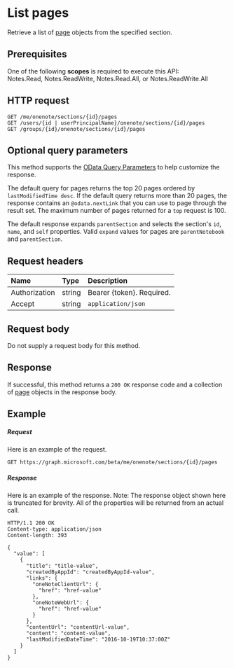 # List pages

Retrieve a list of [page](../resources/page.md) objects from the specified section.
## Prerequisites
One of the following **scopes** is required to execute this API:  
Notes.Read, Notes.ReadWrite, Notes.Read.All, or Notes.ReadWrite.All
## HTTP request
<!-- { "blockType": "ignored" } -->
```http
GET /me/onenote/sections/{id}/pages
GET /users/{id | userPrincipalName}/onenote/sections/{id}/pages
GET /groups/{id}/onenote/sections/{id}/pages
```
## Optional query parameters
This method supports the [OData Query Parameters](http://developer.microsoft.com/en-us/graph/docs/overview/query_parameters) to help customize the response.

The default query for pages returns the top 20 pages ordered by `lastModifiedTime desc`. If the default query returns more than 20 pages, the response contains an `@odata.nextLink` that you can use to page through the result set. The maximum number of pages returned for a `top` request is 100.

The default response expands `parentSection` and selects the section's `id`, `name`, and `self` properties. Valid `expand` values for pages are `parentNotebook` and `parentSection`.

## Request headers
| Name       | Type | Description|
|:-----------|:------|:----------|
| Authorization  | string  | Bearer {token}. Required. |
| Accept | string | `application/json` |

## Request body
Do not supply a request body for this method.
## Response
If successful, this method returns a `200 OK` response code and a collection of [page](../resources/page.md) objects in the response body.
## Example
##### Request
Here is an example of the request.
<!-- { "blockType": "ignored" } -->
```http
GET https://graph.microsoft.com/beta/me/onenote/sections/{id}/pages
```
##### Response
Here is an example of the response. Note: The response object shown here is truncated for brevity. All of the properties will be returned from an actual call.
<!-- { "blockType": "ignored" } -->
```http
HTTP/1.1 200 OK
Content-type: application/json
Content-length: 393

{
  "value": [
    {
      "title": "title-value",
      "createdByAppId": "createdByAppId-value",
      "links": {
        "oneNoteClientUrl": {
          "href": "href-value"
        },
        "oneNoteWebUrl": {
          "href": "href-value"
        }
      },
      "contentUrl": "contentUrl-value",
      "content": "content-value",
      "lastModifiedDateTime": "2016-10-19T10:37:00Z"
    }
  ]
}
```

<!-- uuid: 8fcb5dbc-d5aa-4681-8e31-b001d5168d79
2015-10-25 14:57:30 UTC -->
<!-- {
  "type": "#page.annotation",
  "description": "List pages",
  "keywords": "",
  "section": "documentation",
  "tocPath": ""
}-->